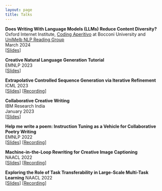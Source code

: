 ```yaml
---
layout: page
title: Talks
---
```


**Does Writing With Language Models (LLMs) Reduce Content Diversity?** <br />
Oxford Internet Institute, <a href="https://milanlproc.github.io/coding_aperitivo/">Coding Aperitivo</a> at Bocconi University and <a href="https://cis.unimelb.edu.au/research/artificial-intelligence/research/Natural-Language-Processing">UniMelb NLP Reading Group</a><br />
March 2024<br />
\[[Slides](./assets/img/unimelb_talk.pdf)\]<br />

**Creative Natural Language Generation Tutorial** <br />
EMNLP 2023 <br />
\[[Slides](https://emnlp2023-creative-nlg.github.io/)] <br />

**Extrapolative Controlled Sequence Generation via Iterative Refinement** <br />
ICML 2023 <br />
\[[Slides](./assets/img/ice_icml_23.pdf)\] \[[Recording](https://slideslive.com/39002801/extrapolative-controlled-sequence-generation-via-iterative-refinement?ref=search-presentations)\] <br />

**Collaborative Creative Writing**<br />
IBM Research India <br />
January 2023 <br />
\[[Slides](./assets/img/ibm_talk.pdf)\] <br />

**Help me write a poem: Instruction Tuning as a Vehicle for Collaborative Poetry Writing** <br />
EMNLP 2022<br />
\[[Slides](./assets/img/copoet_emnlp_22.pdf)\] \[[Recording](https://youtu.be/l8yoGdXNRKI)\] <br />

**Machine-in-the-Loop Rewriting for Creative Image Captioning** <br />
NAACL 2022<br />
\[[Slides](./assets/img/mil_naacl_22.pdf)\] \[[Recording](https://aclanthology.org/2022.naacl-main.42.mp4)\] <br />

**Exploring the Role of Task Transferability in Large-Scale Multi-Task Learning**
NAACL 2022<br />
\[[Slides](./assets/img/multitask_naacl_22.pdf)\] \[[Recording](https://youtu.be/Z7-91Oa7evM)\] <br />
